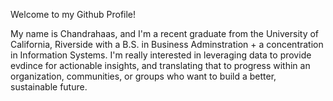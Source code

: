 Welcome to my Github Profile!

My name is Chandrahaas, and I'm a recent graduate from the University of California, Riverside with a B.S. in Business Adminstration + a concentration in Information Systems. I'm really interested in leveraging data to provide evdince for actionable insights, and translating that to progress within an organization, communities, or groups who want to build a better, sustainable future.  
